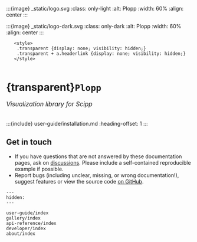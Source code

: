 :::{image} _static/logo.svg
:class: only-light
:alt: Plopp
:width: 60%
:align: center
:::

:::{image} _static/logo-dark.svg
:class: only-dark
:alt: Plopp
:width: 60%
:align: center
:::

```{raw} html
   <style>
    .transparent {display: none; visibility: hidden;}
    .transparent + a.headerlink {display: none; visibility: hidden;}
   </style>
```

```{role} transparent
```

# {transparent}`Plopp`

<span style="font-size:1.2em;font-style:italic;color:var(--pst-color-text-muted)">
  Visualization library for Scipp
  </br></br>
</span>

:::{include} user-guide/installation.md
:heading-offset: 1
:::

## Get in touch

- If you have questions that are not answered by these documentation pages, ask on [discussions](https://github.com/scipp/plopp/discussions). Please include a self-contained reproducible example if possible.
- Report bugs (including unclear, missing, or wrong documentation!), suggest features or view the source code [on GitHub](https://github.com/scipp/plopp).

```{toctree}
---
hidden:
---

user-guide/index
gallery/index
api-reference/index
developer/index
about/index
```
